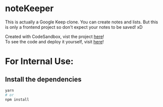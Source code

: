 # noteKeeper

This is actually a Google Keep clone. You can create notes and lists. But this is only a frontend project so don't expect your notes to be saved! xD

Created with CodeSandbox, vist the project <a href="https://3dwnlh-3000.csb.app/">here</a>!
<br/>
To see the code and deploy it yourself, visit <a href="https://codesandbox.io/p/github/kiana-nb/noteKeeper">here</a>!

# For Internal Use:
## Install the dependencies
```bash
yarn
# or
npm install
```
